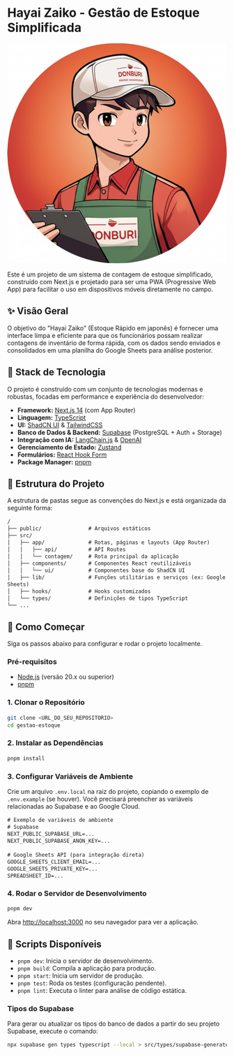 # Hayai Zaiko - Gestão de Estoque Simplificada

![Hayai Zaiko](public/images/Hayai%20Zaiko.png)

Este é um projeto de um sistema de contagem de estoque simplificado, construído com Next.js e projetado para ser uma PWA (Progressive Web App) para facilitar o uso em dispositivos móveis diretamente no campo.

## ✨ Visão Geral

O objetivo do "Hayai Zaiko" (Estoque Rápido em japonês) é fornecer uma interface limpa e eficiente para que os funcionários possam realizar contagens de inventário de forma rápida, com os dados sendo enviados e consolidados em uma planilha do Google Sheets para análise posterior.

## 🚀 Stack de Tecnologia

O projeto é construído com um conjunto de tecnologias modernas e robustas, focadas em performance e experiência do desenvolvedor:

- **Framework:** [Next.js 14](https://nextjs.org/) (com App Router)
- **Linguagem:** [TypeScript](https://www.typescriptlang.org/)
- **UI:** [ShadCN UI](https://ui.shadcn.com/) & [TailwindCSS](https://tailwindcss.com/)
- **Banco de Dados & Backend:** [Supabase](https://supabase.com/) (PostgreSQL + Auth + Storage)
- **Integração com IA:** [LangChain.js](https://js.langchain.com/) & [OpenAI](https://openai.com/)
- **Gerenciamento de Estado:** [Zustand](https://zustand-demo.pmnd.rs/)
- **Formulários:** [React Hook Form](https://react-hook-form.com/)
- **Package Manager:** [pnpm](https://pnpm.io/)

## 📂 Estrutura do Projeto

A estrutura de pastas segue as convenções do Next.js e está organizada da seguinte forma:

```
/
├── public/               # Arquivos estáticos
├── src/
│   ├── app/              # Rotas, páginas e layouts (App Router)
│   │   ├── api/          # API Routes
│   │   └── contagem/     # Rota principal da aplicação
│   ├── components/       # Componentes React reutilizáveis
│   │   └── ui/           # Componentes base do ShadCN UI
│   ├── lib/              # Funções utilitárias e serviços (ex: Google Sheets)
│   ├── hooks/            # Hooks customizados
│   └── types/            # Definições de tipos TypeScript
└── ...
```

## 🏁 Como Começar

Siga os passos abaixo para configurar e rodar o projeto localmente.

### Pré-requisitos

- [Node.js](https://nodejs.org/en/) (versão 20.x ou superior)
- [pnpm](https://pnpm.io/installation)

### 1. Clonar o Repositório

```bash
git clone <URL_DO_SEU_REPOSITORIO>
cd gestao-estoque
```

### 2. Instalar as Dependências

```bash
pnpm install
```

### 3. Configurar Variáveis de Ambiente

Crie um arquivo `.env.local` na raiz do projeto, copiando o exemplo de `.env.example` (se houver). Você precisará preencher as variáveis relacionadas ao Supabase e ao Google Cloud.

```env
# Exemplo de variáveis de ambiente
# Supabase
NEXT_PUBLIC_SUPABASE_URL=...
NEXT_PUBLIC_SUPABASE_ANON_KEY=...

# Google Sheets API (para integração direta)
GOOGLE_SHEETS_CLIENT_EMAIL=...
GOOGLE_SHEETS_PRIVATE_KEY=...
SPREADSHEET_ID=...
```

### 4. Rodar o Servidor de Desenvolvimento

```bash
pnpm dev
```

Abra [http://localhost:3000](http://localhost:3000) no seu navegador para ver a aplicação.

## 📜 Scripts Disponíveis

- `pnpm dev`: Inicia o servidor de desenvolvimento.
- `pnpm build`: Compila a aplicação para produção.
- `pnpm start`: Inicia um servidor de produção.
- `pnpm test`: Roda os testes (configuração pendente).
- `pnpm lint`: Executa o linter para análise de código estática.

### Tipos do Supabase

Para gerar ou atualizar os tipos do banco de dados a partir do seu projeto Supabase, execute o comando:

```bash
npx supabase gen types typescript --local > src/types/supabase-generated.ts
```
